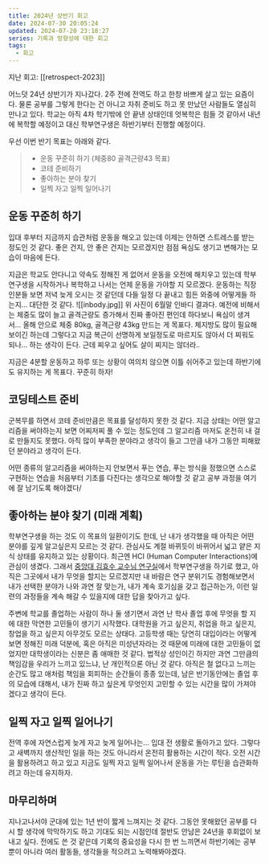 ```yaml
---
title: 2024년 상반기 회고
date: 2024-07-30 20:05:24
updated: 2024-07-20 23:18:27
series: 기록과 방향성에 대한 회고
tags:
  - 회고
---
```

지난 회고: [[retrospect-2023]]

어느덧 24년 상반기가 지나갔다. 2주 전에 전역도 하고 한창 바쁘게 살고 있는 요즘이다. 물론 공부를 그렇게 한다는 건 아니고 자취 준비도 하고 못 만났던 사람들도 열심히 만나고 있다. 학교는 아직 4차 학기밖에 안 끝낸 상태인데 엇복학은 힘들 것 같아서 내년에 복학할 예정이고 대신 학부연구생은 하반기부터 진행할 예정이다.

우선 이번 반기 목표는 아래와 같다.
> - 운동 꾸준히 하기 (체중80 골격근량43 목표)
> - 코테 준비하기
> - 좋아하는 분야 찾기
> - 일찍 자고 일찍 일어나기 


## 운동 꾸준히 하기
입대 후부터 지금까지 습관처럼 운동을 해오고 있는데 이제는 안하면 스트레스를 받는 정도인 것 같다. 좋은 건지, 안 좋은 건지는 모르겠지만 점점 욕심도 생기고 변해가는 모습이 마음에 든다. 

지금은 학교도 안다니고 약속도 정해진 게 없어서 운동을 오전에 해치우고 있는데 학부연구생을 시작하거나 복학하고 나서는 언제 운동을 가야할 지 모르겠다. 운동하는 직장인분들 보면 저녁 늦게 오시는 것 같던데 다들 일정 다 끝내고 힘든 와중에 어떻게들 하는지... 대단한 것 같다.
![[inbody.jpg]]
위 사진이 6월말 인바디 결과다. 예전에 비해서는 체중도 많이 늘고 골격근량도 증가해서 진짜 좋아진 편인데 하다보니 욕심이 생겨서... 올해 안으로 체중 80kg, 골격근량 43kg 만드는 게 목표다. 체지방도 많이 필요해보이긴 하는데 그렇다고 지금 복근이 선명하게 보일정도로 마르지도 않아서 더 찌워도 되나... 하는 생각이 든다. 근데 찌우고 싶어도 살이 찌지는 않더라..

지금은 4분할 운동하고 하루 또는 상황이 여의치 않으면 이틀 쉬어주고 있는데 하반기에도 유지하는 게 목표다. 꾸준히 하자!

## 코딩테스트 준비
군복무를 하면서 코테 준비만큼은 목표를 달성하지 못한 것 같다. 지금 상태는 어떤 알고리즘을 써야하는지 보면 어찌저찌 풀 수 있는 정도인데 그 알고리즘 마저도 온전히 내 걸로 만들지도 못했다. 아직 많이 부족한 분야라고 생각이 들고 그만큼 내가 그동안 피해왔던 분야라고 생각이 든다. 

어떤 종류의 알고리즘을 써야하는지 안보면서 푸는 연습, 푸는 방식을 정했으면 스스로 구현하는 연습을 처음부터 기초를 다진다는 생각으로 해야할 것 같고 공부 과정을 여기에 잘 남기도록 해야겠다/ 

## 좋아하는 분야 찾기 (미래 계획)
학부연구생을 하는 것도 이 목표의 일환이기도 한데, 난 내가 생각했을 때 아직은 어떤 분야를 깊게 알고싶은지 모르는 것 같다. 관심사도 계절 바뀌듯이 바뀌어서 넓고 얕은 지식 상태를 유지하고 있는 상황이다. 최근엔 HCI (Human Computer Interactions)에 관심이 생겼다. 그래서 [중앙대 김효수 교수님 연구실](https://sites.google.com/view/hcslab-cau/home?authuser=0)에서 학부연구생을 하기로 했고, 아직은 그곳에서 내가 무엇을 할지는 모르겠지만 내 바람은 연구 분위기도 경험해보면서 내가 선택한 분야가 나와 과연 잘 맞는가, 내가 계속 호기심을 갖고 접근하는가, 이런 일련의 과정들을 계속 해갈 수 있을지에 대한 답을 찾아가고 싶다.

주변에 학교를 졸업하는 사람이 하나 둘 생기면서 과연 난 학사 졸업 후에 무엇을 할 지에 대한 막연한 고민들이 생기기 시작했다. 대학원을 가고 싶은지, 취업을 하고 싶은지, 창업을 하고 싶은지 아무것도 모르는 상태다. 고등학생 때는 당연히 대입이라는 어떻게 보면 정해진 미래 덕분에, 혹은 아직은 미성년자라는 것 때문에 미래에 대한 고민들이 없었지만 대학생이라는 신분은 좀 애매한 것 같다. 법적상 성인이긴 하지만 과연 그만큼의 책임감을 우리가 느끼고 있느냐, 난 개인적으론 아닌 것 같다. 아직은 철 없다고 느끼는 순간도 많고 애처럼 책임을 회피하는 순간들이 종종 있는데, 남은 반기동안에는 졸업 후의 모습에 대해서, 내가 진짜 하고 싶은게 무엇인지 고민할 수 있는 시간을 많이 가져야겠다고 생각이 든다.

## 일찍 자고 일찍 일어나기
전역 후에 자연스럽게  늦게 자고 늦게 일어나는... 입대 전 생활로 돌아가고 있다. 그렇다고 새벽까지 생산적인 일을 하는 것도 아니라서 온전히 활용하는 시간이 적다. 오전 시간을 활용하려고 하고 있고 지금도 일찍 자고 일찍 일어나서 운동을 가는 루틴을 습관화하려고 하는데 유지하자. 

## 마무리하며
지나고나서야 군대에 있는 1년 반이 짧게 느껴지는 것 같다. 그동안 못해왔던 공부를 다시 할 생각에 막막하기도 하고 기대도 되는 시점인데 절반도 안남은 24년을 후회없이 보내고 싶다. 전에도 쓴 것 같은데 기록의 중요성을 다시 한 번 느끼면서 하반기에는 공부 뿐이 아니라 여러 활동들, 생각들을 적으려고 노력해봐야겠다. 